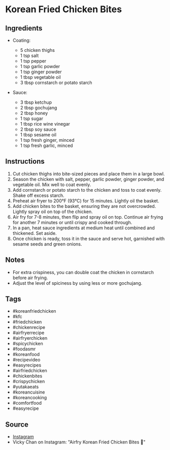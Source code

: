  # Korean Fried Chicken Bites

## Ingredients

- Coating:
  - 5 chicken thighs
  - 1 tsp salt
  - 1 tsp pepper
  - 1 tsp garlic powder
  - 1 tsp ginger powder
  - 1 tbsp vegetable oil
  - 3 tbsp cornstarch or potato starch

- Sauce:
  - 3 tbsp ketchup
  - 2 tbsp gochujang
  - 2 tbsp honey
  - 1 tsp sugar
  - 1 tbsp rice wine vinegar
  - 2 tbsp soy sauce
  - 1 tbsp sesame oil
  - 1 tsp fresh ginger, minced
  - 1 tsp fresh garlic, minced

## Instructions

1. Cut chicken thighs into bite-sized pieces and place them in a large bowl.
2. Season the chicken with salt, pepper, garlic powder, ginger powder, and vegetable oil. Mix well to coat evenly.
3. Add cornstarch or potato starch to the chicken and toss to coat evenly. Shake off excess starch.
4. Preheat air fryer to 200°F (93°C) for 15 minutes. Lightly oil the basket.
5. Add chicken bites to the basket, ensuring they are not overcrowded. Lightly spray oil on top of the chicken.
6. Air fry for 7-8 minutes, then flip and spray oil on top. Continue air frying for another 7 minutes or until crispy and cooked through.
7. In a pan, heat sauce ingredients at medium heat until combined and thickened. Set aside.
8. Once chicken is ready, toss it in the sauce and serve hot, garnished with sesame seeds and green onions.

## Notes

- For extra crispiness, you can double coat the chicken in cornstarch before air frying.
- Adjust the level of spiciness by using less or more gochujang.

## Tags

- #koreanfriedchicken
- #kfc
- #friedchicken
- #chickenrecipe
- #airfryerrecipe
- #airfryerchicken
- #spicychicken
- #foodasmr
- #koreanfood
- #recipevideo
- #easyrecipes
- #airfriedchicken
- #chickenbites
- #crispychicken
- #yutakaeats
- #koreancuisine
- #koreancooking
- #comfortfood
- #easyrecipe

## Source

- [Instagram](https://www.instagram.com/p/C2oqW7Po0rj)
- Vicky Chan on Instagram: "Airfry Korean Fried Chicken Bites 🍗"